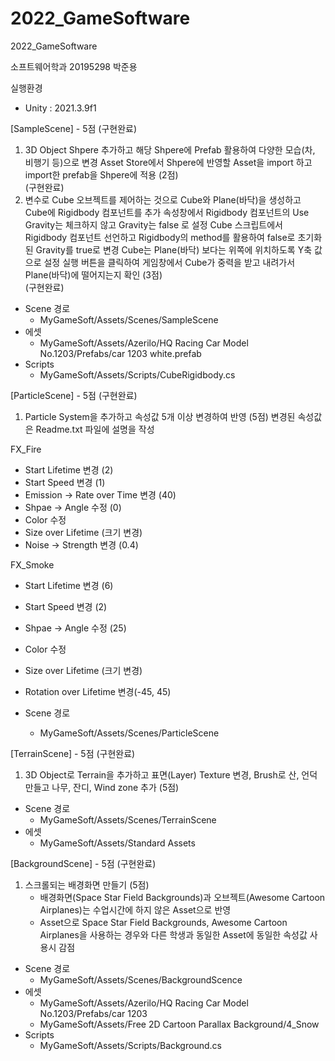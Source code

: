# 2022_GameSoftware
2022_GameSoftware

소프트웨어학과 20195298 박준용

실행환경
- Unity : 2021.3.9f1


[SampleScene] - 5점 (구현완료)
1. 3D Object Shpere 추가하고 해당 Shpere에 Prefab 활용하여 다양한 모습(차, 비행기 등)으로 변경 
    Asset Store에서 Shpere에 반영할 Asset을 import 하고 import한 prefab을 Shpere에 적용 (2점)   
(구현완료)
2. 변수로 Cube 오브젝트를 제어하는 것으로 Cube와 Plane(바닥)을 생성하고 Cube에 Rigidbody 컴포넌트를 추가
    속성창에서 Rigidbody 컴포넌트의 Use Gravity는 체크하지 않고 Gravity는 false 로 설정
    Cube 스크립트에서 Rigidbody 컴포넌트 선언하고 
    Rigidbody의 method를 활용하여 false로 초기화된 Gravity를 true로 변경
    Cube는 Plane(바닥) 보다는 위쪽에 위치하도록 Y축 값으로 설정 실행 버튼을 클릭하여 게임창에서 Cube가 중력을 받고 내려가서 Plane(바닥)에 떨어지는지 확인 (3점)  
    (구현완료)

- Scene 경로
    - MyGameSoft/Assets/Scenes/SampleScene
- 에셋
    - MyGameSoft/Assets/Azerilo/HQ Racing Car Model No.1203/Prefabs/car 1203 white.prefab
- Scripts
    - MyGameSoft/Assets/Scripts/CubeRigidbody.cs

[ParticleScene] - 5점 (구현완료)
1. Particle System을 추가하고 속성값 5개 이상 변경하여 반영 (5점)
    변경된 속성값은 Readme.txt 파일에 설명을 작성

FX_Fire
- Start Lifetime 변경 (2)
- Start Speed 변경 (1)
- Emission -> Rate over Time 변경 (40)
- Shpae -> Angle 수정 (0)
- Color 수정
- Size over Lifetime (크기 변경)
- Noise -> Strength 변경 (0.4)

FX_Smoke
- Start Lifetime 변경 (6)
- Start Speed 변경 (2)
- Shpae -> Angle 수정 (25)
- Color 수정
- Size over Lifetime (크기 변경)
- Rotation over Lifetime 변경(-45, 45)


- Scene 경로
    - MyGameSoft/Assets/Scenes/ParticleScene

[TerrainScene] - 5점 (구현완료)
1. 3D Object로 Terrain을 추가하고 표면(Layer) Texture 변경, Brush로 산, 언덕 만들고
    나무, 잔디, Wind zone 추가 (5점)
    
- Scene 경로
    - MyGameSoft/Assets/Scenes/TerrainScene
- 에셋
    - MyGameSoft/Assets/Standard Assets

[BackgroundScene] - 5점 (구현완료)
1. 스크롤되는 배경화면 만들기 (5점)
    * 배경화면(Space Star Field Backgrounds)과 오브젝트(Awesome Cartoon Airplanes)는 
       수업시간에 하지 않은 Asset으로 반영
    * Asset으로 Space Star Field Backgrounds, Awesome Cartoon Airplanes을 사용하는 경우와
       다른 학생과 동일한 Asset에 동일한 속성값 사용시 감점

- Scene 경로
    - MyGameSoft/Assets/Scenes/BackgroundScence
- 에셋
    - MyGameSoft/Assets/Azerilo/HQ Racing Car Model No.1203/Prefabs/car 1203
    - MyGameSoft/Assets/Free 2D Cartoon Parallax Background/4_Snow
- Scripts
    - MyGameSoft/Assets/Scripts/Background.cs